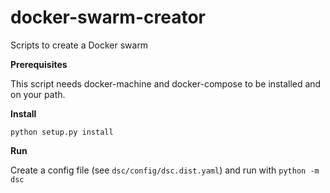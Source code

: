 # docker-swarm-creator
Scripts to create a Docker swarm

**Prerequisites**

This script needs docker-machine and docker-compose to be installed and on your path.

**Install**

```
python setup.py install
```

**Run**

Create a config file (see `dsc/config/dsc.dist.yaml`) and run with `python -m dsc`